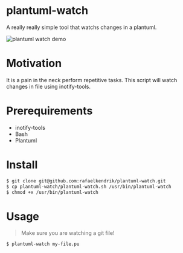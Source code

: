 # plantuml-watch
A really really simple tool that watchs changes in a plantuml.

![plantuml watch demo](./assets/demo.gif)

# Motivation
It is a pain in the neck perform repetitive tasks. This script will watch changes in file using inotify-tools.

# Prerequirements
- inotify-tools
- Bash
- Plantuml

# Install
```sh
$ git clone git@github.com:rafaelkendrik/plantuml-watch.git
$ cp plantuml-watch/plantuml-watch.sh /usr/bin/plantuml-watch
$ chmod +x /usr/bin/plantuml-watch
```

# Usage
> Make sure you are watching a git file!

```sh
$ plantuml-watch my-file.pu
```
